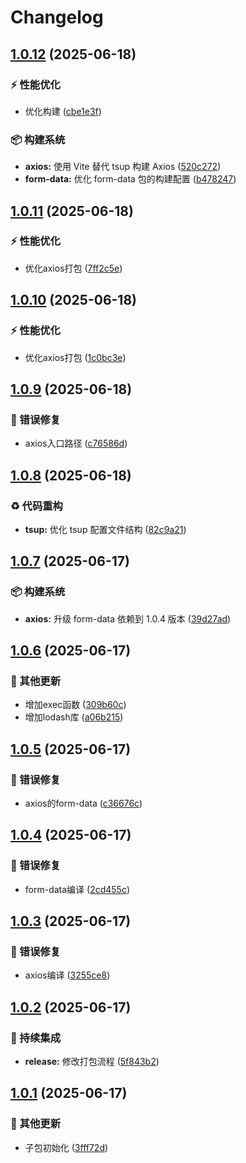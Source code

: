 # Changelog

## [1.0.12](https://github.com/CandriaJS/core-lib/compare/axios-v1.0.11...axios-v1.0.12) (2025-06-18)


### ⚡️ 性能优化

* 优化构建 ([cbe1e3f](https://github.com/CandriaJS/core-lib/commit/cbe1e3ff2aaf061a5dbef1229dc4a809a8dc6c6b))


### 📦️ 构建系统

* **axios:** 使用 Vite 替代 tsup 构建 Axios ([520c272](https://github.com/CandriaJS/core-lib/commit/520c2724657e1595208419414cab49369018d94b))
* **form-data:** 优化 form-data 包的构建配置 ([b478247](https://github.com/CandriaJS/core-lib/commit/b478247e9c3389edec7e6e2d38af2d4d09bd9233))

## [1.0.11](https://github.com/CandriaJS/core-lib/compare/axios-v1.0.10...axios-v1.0.11) (2025-06-18)


### ⚡️ 性能优化

* 优化axios打包 ([7ff2c5e](https://github.com/CandriaJS/core-lib/commit/7ff2c5eef5ec3c1c7e001c4cb7b127b904b6a41b))

## [1.0.10](https://github.com/CandriaJS/core-lib/compare/axios-v1.0.9...axios-v1.0.10) (2025-06-18)


### ⚡️ 性能优化

* 优化axios打包 ([1c0bc3e](https://github.com/CandriaJS/core-lib/commit/1c0bc3ea12c85effabb493a9b656c461e1cb6b75))

## [1.0.9](https://github.com/CandriaJS/core-lib/compare/axios-v1.0.8...axios-v1.0.9) (2025-06-18)


### 🐛 错误修复

* axios入口路径 ([c76586d](https://github.com/CandriaJS/core-lib/commit/c76586ddc1ad26ef3a6dd03cf6ccda3d7f15e8d7))

## [1.0.8](https://github.com/CandriaJS/core-lib/compare/axios-v1.0.7...axios-v1.0.8) (2025-06-18)


### ♻️ 代码重构

* **tsup:** 优化 tsup 配置文件结构 ([82c9a21](https://github.com/CandriaJS/core-lib/commit/82c9a210167744b82525360c7f5e73b95566576f))

## [1.0.7](https://github.com/CandriaJS/core-lib/compare/axios-v1.0.6...axios-v1.0.7) (2025-06-17)


### 📦️ 构建系统

* **axios:** 升级 form-data 依赖到 1.0.4 版本 ([39d27ad](https://github.com/CandriaJS/core-lib/commit/39d27ad0e340d301521bf24d49d995173e87fd19))

## [1.0.6](https://github.com/CandriaJS/core-lib/compare/axios-v1.0.5...axios-v1.0.6) (2025-06-17)


### 🔧 其他更新

* 增加exec函数 ([309b60c](https://github.com/CandriaJS/core-lib/commit/309b60c239f61303c3829ef740b46fb64d4da521))
* 增加lodash库 ([a06b215](https://github.com/CandriaJS/core-lib/commit/a06b215ccf524f2251973f7a5f4cfbd0be4d0757))

## [1.0.5](https://github.com/CandriaJS/core-lib/compare/axios-v1.0.4...axios-v1.0.5) (2025-06-17)


### 🐛 错误修复

* axios的form-data ([c36676c](https://github.com/CandriaJS/core-lib/commit/c36676cce24b2148a2434d167da686f83c970f0e))

## [1.0.4](https://github.com/CandriaJS/core-lib/compare/axios-v1.0.3...axios-v1.0.4) (2025-06-17)


### 🐛 错误修复

* form-data编译 ([2cd455c](https://github.com/CandriaJS/core-lib/commit/2cd455c5e548453d5f94ab99a99e3dd7b135556a))

## [1.0.3](https://github.com/CandriaJS/core-lib/compare/axios-v1.0.2...axios-v1.0.3) (2025-06-17)


### 🐛 错误修复

* axios编译 ([3255ce8](https://github.com/CandriaJS/core-lib/commit/3255ce84f7b6f3873c83bb0168261fd8203e3aa3))

## [1.0.2](https://github.com/CandriaJS/core-lib/compare/axios-v1.0.1...axios-v1.0.2) (2025-06-17)


### 🎡 持续集成

* **release:** 修改打包流程 ([5f843b2](https://github.com/CandriaJS/core-lib/commit/5f843b2dcedc3557c9f1336750caed0af08251a2))

## [1.0.1](https://github.com/CandriaJS/core-lib/compare/axios-v1.0.0...axios-v1.0.1) (2025-06-17)


### 🔧 其他更新

* 子包初始化 ([3fff72d](https://github.com/CandriaJS/core-lib/commit/3fff72d718a33d31cbbf8606d63a7515a5e775e4))
